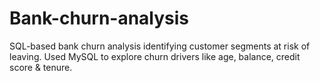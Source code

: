# Bank-churn-analysis
SQL-based bank churn analysis identifying customer segments at risk of leaving. Used MySQL to explore churn drivers like age, balance, credit score &amp; tenure.
